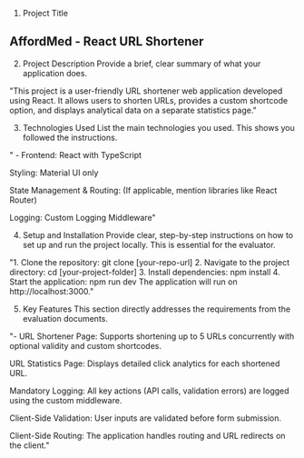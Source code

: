 1. Project Title
## AffordMed - React URL Shortener

2. Project Description
Provide a brief, clear summary of what your application does.

"This project is a user-friendly URL shortener web application developed using React. It allows users to shorten URLs, provides a custom shortcode option, and displays analytical data on a separate statistics page."

3. Technologies Used
List the main technologies you used. This shows you followed the instructions.

" - Frontend: React with TypeScript

Styling: Material UI only

State Management & Routing: (If applicable, mention libraries like React Router)

Logging: Custom Logging Middleware"

4. Setup and Installation
Provide clear, step-by-step instructions on how to set up and run the project locally. This is essential for the evaluator.

"1. Clone the repository: git clone [your-repo-url]
2. Navigate to the project directory: cd [your-project-folder]
3. Install dependencies: npm install
4. Start the application: npm run dev
The application will run on http://localhost:3000."

5. Key Features
This section directly addresses the requirements from the evaluation documents.

"- URL Shortener Page: Supports shortening up to 5 URLs concurrently with optional validity and custom shortcodes.

URL Statistics Page: Displays detailed click analytics for each shortened URL.

Mandatory Logging: All key actions (API calls, validation errors) are logged using the custom middleware.

Client-Side Validation: User inputs are validated before form submission.

Client-Side Routing: The application handles routing and URL redirects on the client."
